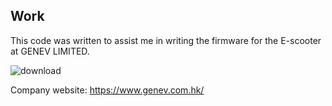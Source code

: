 ## Work

This code was written to assist me in writing the firmware for the E-scooter at GENEV LIMITED.

![download](https://user-images.githubusercontent.com/93281166/178435665-9654e88c-c0fa-4783-a498-38bfedc93cc9.jpg)

Company website: https://www.genev.com.hk/


